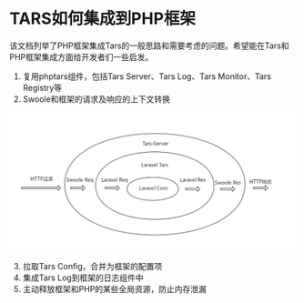 # TARS如何集成到PHP框架

该文档列举了PHP框架集成Tars的一般思路和需要考虑的问题。希望能在Tars和PHP框架集成方面给开发者们一些启发。

1. 复用phptars组件，包括Tars Server、Tars Log、Tars Monitor、Tars Registry等
2. Swoole和框架的请求及响应的上下文转换

![Laravel Tars HTTP请求过程](./laravel-tars-http-request.png)

3. 拉取Tars Config，合并为框架的配置项
4. 集成Tars Log到框架的日志组件中
5. 主动释放框架和PHP的某些全局资源，防止内存泄漏
